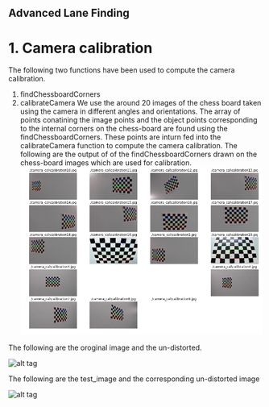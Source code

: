 ## Advanced Lane Finding

# 1. Camera calibration 
 The following two functions have been used to compute the camera calibration.
 1. findChessboardCorners 
 2. calibrateCamera 
 We use the around 20 images of the chess board taken using the camera in different angles and orientations.
 The array of points  conatining the image points and the object points corresponding to the internal corners on the chess-board are found using the findChessboardCorners. These points are inturn fed into the calibrateCamera function to compute the camera calibration.
 The following are the output of of the findChessboardCorners drawn on the chess-board images which are used for calibration.
 ![alt tag](https://github.com/raghu467/Advanced_lane_detection_p4/blob/master/Readme_images/1.Draw_corners.png)
 
 The following are the oroginal image and the un-distorted.
 
 ![alt tag](https://github.com/raghu467/Advanced_lane_detection_p4/blob/master/Readme_images/2.un-distorted.png)
 
 The following are the test_image and the corresponding un-distorted image
 
 ![alt tag](https://github.com/raghu467/Advanced_lane_detection_p4/blob/master/Readme_images/3.un-distorted.png)
 
 
 
  
 
